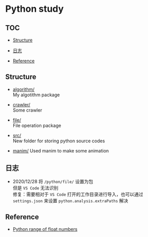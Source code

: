 # Python study

## TOC

- [Structure](#structure)

- [日志](#日志)

- [Reference](#reference)

## Structure
- [algorithm/](./algorithm)  
    My algotithm package  

- [crawler/](./crawler)  
    Some crawler  

- [file/](./file)  
    File operation package  

- [src/](./src)  
    New folder for storing python source codes  

- [manim/](./manim)
	Used manim to make some animation

## 日志
- 2020/12/28 将 `/python/file/` 设置为包  
    但是 `VS Code` 无法识别  
    修复：需要相对于 `VS Code` 打开的工作目录进行导入，也可以通过 `settings.json` 来设置 `python.analysis.extraPaths` 解决

## Reference

- [Python range of float numbers](https://pynative.com/python-range-for-float-numbers/)